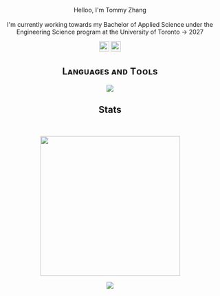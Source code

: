 
   
<p align="center">
  Helloo, I'm Tommy Zhang
  <br>
  <br>
  I'm currently working towards my Bachelor of Applied Science under the Engineering Science program at the University of Toronto -> 2027
  <br>
</p>

<p align="center"> <a href="https://www.linkedin.com/in/tommyzhng/"><img src="https://img.shields.io/badge/linkedin-%230077B5.svg?&style=for-the-badge&logo=linkedin&logoColor=white" height=23></a> <a href="mailto:tzy.zhang@mail.utoronto.ca"><img src="https://img.shields.io/badge/Gmail-D14836?style=for-the-badge&logo=gmail&logoColor=white" height=23></a>
<!--Languages and Tools Section-->       
<h2 align="center">Lᴀɴɢᴜᴀɢᴇs ᴀɴᴅ Tᴏᴏʟs</h2> 
<p align="center">
<img src="https://skillicons.dev/icons?i=ros,cpp,matlab,py,git,vscode,linux,qt,gcp,raspberrypi&perline=10"/>
</p>

<h2 align="center">Stats</h2>
<br>

<p align="center">
<a href="https://github.com/tommyzhng/">
      <img width=325  src="https://github-readme-stats.vercel.app/api/top-langs/?username=tommyzhng&size_weight=0.2&count_weight=0.5&title_color=61dafb&text_color=ffffff&icon_color=61dafb&bg_color=20232a&langs_count=8&layout=compact&border_color=61dafb&hide_border=true" />
 </a>
</p>

<!--Footer--> 
<p align="center">
  <img src="https://capsule-render.vercel.app/api?type=waving&color=auto&height=65&section=footer"/>
</p>
